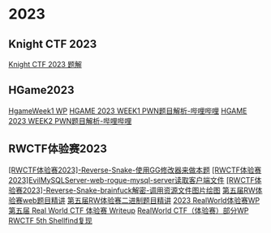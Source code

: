 # 2023

## Knight CTF 2023
[Knight CTF 2023 题解](https://mp.weixin.qq.com/s/9AWVNGAvDPBg9nTxp_CKiA)

## HGame2023
[HgameWeek1 WP](https://mp.weixin.qq.com/s/eBogIwxkEJAN6wvtUekL-Q)
[HGAME 2023 WEEK1 PWN题目解析-哔哩哔哩](https://www.bilibili.com/video/BV1VG4y1C78t?p=1)
[HGAME 2023 WEEK2 PWN题目解析-哔哩哔哩](https://www.bilibili.com/video/BV11Y4y1o7xt)



## RWCTF体验赛2023
[[RWCTF体验赛2023]-Reverse-Snake-使用GG修改器来做本题](https://www.bilibili.com/video/BV1aR4y117Pd/)
[[RWCTF体验赛2023]EvilMySQLServer-web-rogue-mysql-server读取客户端文件](https://www.bilibili.com/video/BV1hM41187EM/)
[[RWCTF体验赛2023]-Reverse-Snake-brainfuck解密-调用资源文件图片绘图](https://www.bilibili.com/video/BV19R4y1m7HA/)
[第五届RW体验赛web题目精讲](https://www.bilibili.com/video/BV1VR4y127Ya)
[第五届RW体验赛二进制题目精讲](https://www.bilibili.com/video/BV1wM411F755)
[2023 RealWorld体验赛WP](https://mp.weixin.qq.com/s/FWUKMmMB3XKGqoUIpPjPNg)
[第五届 Real World CTF 体验赛  Writeup](https://mp.weixin.qq.com/s/hZBvhedDCBzEuzSd021l6Q)
[RealWorld CTF（体验赛）部分WP](https://mp.weixin.qq.com/s/14gofGSPrjZDVWiZhUYIrg)
[RWCTF 5th Shellfind复现](https://mp.weixin.qq.com/s/SSDcTz9ZqBDWIhI0gsp7UA)